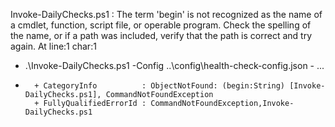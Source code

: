 Invoke-DailyChecks.ps1 : The term 'begin' is not recognized as the name of a cmdlet, function, script file, or operable
program. Check the spelling of the name, or if a path was included, verify that the path is correct and try again.
At line:1 char:1
+ .\Invoke-DailyChecks.ps1 -Config ..\config\health-check-config.json - ...
+ ~~~~~~~~~~~~~~~~~~~~~~~~~~~~~~~~~~~~~~~~~~~~~~~~~~~~~~~~~~~~~~~~~~~~~
    + CategoryInfo          : ObjectNotFound: (begin:String) [Invoke-DailyChecks.ps1], CommandNotFoundException
    + FullyQualifiedErrorId : CommandNotFoundException,Invoke-DailyChecks.ps1
